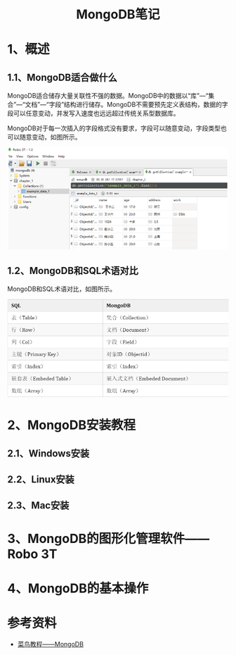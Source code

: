 <center><h1>MongoDB笔记</h1></center>

# 1、概述

## 1.1、MongoDB适合做什么

MongoDB适合储存大量关联性不强的数据。MongoDB中的数据以“库”—“集合”—“文档”—“字段”结构进行储存。MongoDB不需要预先定义表结构，数据的字段可以任意变动，并发写入速度也远远超过传统关系型数据库。

MongoDB对于每一次插入的字段格式没有要求，字段可以随意变动，字段类型也可以随意变动，如图所示。

![image-20200902161428893](https://raw.githubusercontent.com/ZGYSYY/notes-resources/master/后台/NoSQL/MongoDB笔记/image-20200902161428893.png)

## 1.2、MongoDB和SQL术语对比

MongoDB和SQL术语对比，如图所示。

![image-20200902161718023](https://raw.githubusercontent.com/ZGYSYY/notes-resources/master/后台/NoSQL/MongoDB笔记/image-20200902161718023.png)

# 2、MongoDB安装教程

## 2.1、Windows安装

## 2.2、Linux安装

## 2.3、Mac安装

# 3、MongoDB的图形化管理软件——Robo 3T

# 4、MongoDB的基本操作

# 参考资料

- [菜鸟教程——MongoDB](https://www.runoob.com/mongodb/mongodb-tutorial.html)
